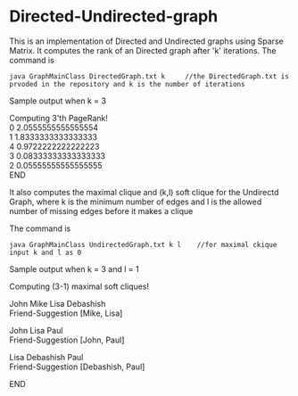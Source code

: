 # Directed-Undirected-graph

This is an implementation of Directed and Undirected graphs using Sparse Matrix. It computes the rank of an Directed graph after
'k' iterations. The command is 

    java GraphMainClass DirectedGraph.txt k     //the DirectedGraph.txt is prvoded in the repository and k is the number of iterations
        

Sample output when k = 3

Computing 3'th PageRank!																										
0 2.0555555555555554									                                                              
1 1.8333333333333333																					
4 0.9722222222222223																			
3 0.08333333333333333																				
2 0.05555555555555555																									
END




It also computes the maximal clique and (k,l) soft clique for the Undirectd Graph, where k is the minimum number of edges  and
l is the allowed number of missing edges before it makes a clique


The command is

    java GraphMainClass UndirectedGraph.txt k l    //for maximal ckique input k and l as 0
    
Sample output when k = 3 and l = 1

Computing (3-1) maximal soft cliques!

John Mike Lisa Debashish                            
Friend-Suggestion [Mike, Lisa]

John Lisa Paul                  
Friend-Suggestion [John, Paul]

Lisa Debashish Paul                     
Friend-Suggestion [Debashish, Paul]                 

END
